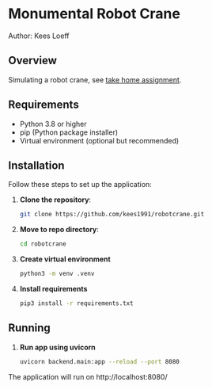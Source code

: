 # Monumental Robot Crane

Author: Kees Loeff

## Overview

Simulating a robot crane, see [take home assignment](https://terraformco.notion.site/Visualizing-a-Robotic-Crane-Controls-3134774001644de2afaf41e82e01654b).

## Requirements

- Python 3.8 or higher
- pip (Python package installer)
- Virtual environment (optional but recommended)

## Installation

Follow these steps to set up the application:

1. **Clone the repository**:
   ```bash
   git clone https://github.com/kees1991/robotcrane.git
   
2. **Move to repo directory**:
    ```bash
   cd robotcrane 
   
3. **Create virtual environment**
   ```bash
   python3 -m venv .venv
   
4. **Install requirements**
   ```bash
   pip3 install -r requirements.txt
   ```
   
## Running

1. **Run app using uvicorn** 
    ```bash
   uvicorn backend.main:app --reload --port 8080
   ```
The application will run on http://localhost:8080/